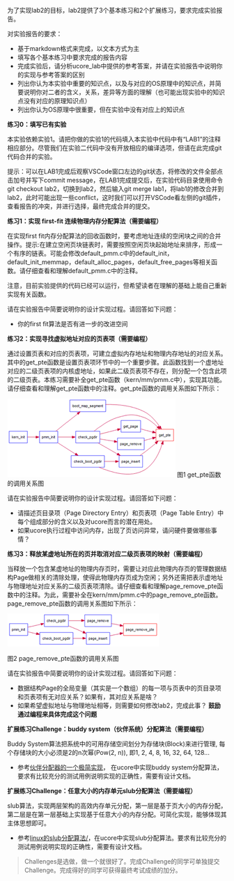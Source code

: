 为了实现lab2的目标，lab2提供了3个基本练习和2个扩展练习，要求完成实验报告。

对实验报告的要求：
 - 基于markdown格式来完成，以文本方式为主
 - 填写各个基本练习中要求完成的报告内容
 - 完成实验后，请分析ucore_lab中提供的参考答案，并请在实验报告中说明你的实现与参考答案的区别
 - 列出你认为本实验中重要的知识点，以及与对应的OS原理中的知识点，并简要说明你对二者的含义，关系，差异等方面的理解（也可能出现实验中的知识点没有对应的原理知识点）
 - 列出你认为OS原理中很重要，但在实验中没有对应上的知识点

**练习0：填写已有实验**

本实验依赖实验1。请把你做的实验1的代码填入本实验中代码中有“LAB1”的注释相应部分。尽管我们在实验二代码中没有开放相应的编译选项，但请在此完成git代码合并的实验。

提示：可以在LAB1完成后观察VSCode窗口左边的git状态，将修改的文件全部点击加号并写下commit message，在LAB1完成提交后，在实验代码目录使用命令git checkout lab2，切换到lab2，然后输入git merge lab1，将lab1的修改合并到lab2，此时可能出现一些conflict，这时我们可以打开VSCode看左侧的git插件，查看报告的冲突，并进行选择，最终完成合并的提交。

**练习1：实现 first-fit 连续物理内存分配算法（需要编程）**

在实现first fit内存分配算法的回收函数时，要考虑地址连续的空闲块之间的合并操作。提示:在建立空闲页块链表时，需要按照空闲页块起始地址来排序，形成一个有序的链表。可能会修改default\_pmm.c中的default_init，default\_init\_memmap，default\_alloc\_pages，default\_free\_pages等相关函数。请仔细查看和理解default\_pmm.c中的注释。

注意，目前实验提供的代码已经可以运行，但希望读者在理解的基础上能自己重新实现有关函数。

请在实验报告中简要说明你的设计实现过程。请回答如下问题：
 - 你的first fit算法是否有进一步的改进空间

**练习2：实现寻找虚拟地址对应的页表项（需要编程）**

通过设置页表和对应的页表项，可建立虚拟内存地址和物理内存地址的对应关系。其中的get\_pte函数是设置页表项环节中的一个重要步骤。此函数找到一个虚地址对应的二级页表项的内核虚地址，如果此二级页表项不存在，则分配一个包含此项的二级页表。本练习需要补全get\_pte函数（kern/mm/pmm.c中），实现其功能。请仔细查看和理解get\_pte函数中的注释。get\_pte函数的调用关系图如下所示：

![](../lab2_figs/image001.png)
图1 get\_pte函数的调用关系图

请在实验报告中简要说明你的设计实现过程。请回答如下问题：
 - 请描述页目录项（Page Directory Entry）和页表项（Page Table Entry）中每个组成部分的含义以及对ucore而言的潜在用处。
 - 如果ucore执行过程中访问内存，出现了页访问异常，请问硬件要做哪些事情？

**练习3：释放某虚地址所在的页并取消对应二级页表项的映射（需要编程）**

当释放一个包含某虚地址的物理内存页时，需要让对应此物理内存页的管理数据结构Page做相关的清除处理，使得此物理内存页成为空闲；另外还需把表示虚地址与物理地址对应关系的二级页表项清除。请仔细查看和理解page\_remove\_pte函数中的注释。为此，需要补全在kern/mm/pmm.c中的page\_remove\_pte函数。page\_remove\_pte函数的调用关系图如下所示：

![](../lab2_figs/image002.png)

图2 page\_remove\_pte函数的调用关系图

请在实验报告中简要说明你的设计实现过程。请回答如下问题：
 - 数据结构Page的全局变量（其实是一个数组）的每一项与页表中的页目录项和页表项有无对应关系？如果有，其对应关系是啥？
 - 如果希望虚拟地址与物理地址相等，则需要如何修改lab2，完成此事？ **鼓励通过编程来具体完成这个问题** 

**扩展练习Challenge：buddy system（伙伴系统）分配算法（需要编程）**

Buddy System算法把系统中的可用存储空间划分为存储块(Block)来进行管理, 每个存储块的大小必须是2的n次幂(Pow(2, n)), 即1, 2, 4, 8, 16, 32, 64, 128...

 -  参考[伙伴分配器的一个极简实现](http://coolshell.cn/articles/10427.html)， 在ucore中实现buddy system分配算法，要求有比较充分的测试用例说明实现的正确性，需要有设计文档。

**扩展练习Challenge：任意大小的内存单元slub分配算法（需要编程）**

slub算法，实现两层架构的高效内存单元分配，第一层是基于页大小的内存分配，第二层是在第一层基础上实现基于任意大小的内存分配。可简化实现，能够体现其主体思想即可。

 - 参考[linux的slub分配算法/](http://www.ibm.com/developerworks/cn/linux/l-cn-slub/)，在ucore中实现slub分配算法。要求有比较充分的测试用例说明实现的正确性，需要有设计文档。

> Challenges是选做，做一个就很好了。完成Challenge的同学可单独提交Challenge。完成得好的同学可获得最终考试成绩的加分。
